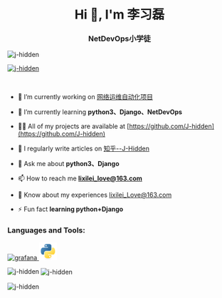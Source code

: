 <h1 align="center">Hi 👋, I'm 李习磊</h1>
<h3 align="center">NetDevOps小学徒</h3>

<p align="left"> <img src="https://komarev.com/ghpvc/?username=j-hidden&label=Profile%20views&color=0e75b6&style=flat" alt="j-hidden" /> </p>

<p align="left"> <a href="https://github.com/ryo-ma/github-profile-trophy"><img src="https://github-profile-trophy.vercel.app/?username=j-hidden" alt="j-hidden" /></a> </p>

<p align="left"> <a href="https://twitter.com/" target="blank"><img src="https://img.shields.io/twitter/follow/?logo=twitter&style=for-the-badge" alt="" /></a> </p>

- 🔭 I’m currently working on [网络运维自动化项目](https://github.com/J-hidden/NetDevOps)

- 🌱 I’m currently learning **python3、Django、NetDevOps**

- 👨‍💻 All of my projects are available at [https://github.com/J-hidden](https://github.com/J-hidden)

- 📝 I regularly write articles on [知乎--J-Hidden](https://www.zhihu.com/people/ghost-ink)

- 💬 Ask me about **python3、Django**

- 📫 How to reach me **lixilei_love@163.com**

- 📄 Know about my experiences [lixilei_Love@163.com](lixilei_Love@163.com)

- ⚡ Fun fact **learning python+Django**


<h3 align="left">Languages and Tools:</h3>
<p align="left"> <a href="https://grafana.com" target="_blank"> <img src="https://www.vectorlogo.zone/logos/grafana/grafana-icon.svg" alt="grafana" width="40" height="40"/> </a> <a href="https://www.python.org" target="_blank"> <img src="https://raw.githubusercontent.com/devicons/devicon/master/icons/python/python-original.svg" alt="python" width="40" height="40"/> </a> </p>

<p><img align="left" src="https://github-readme-stats.vercel.app/api/top-langs?username=j-hidden&show_icons=true&locale=en&layout=compact" alt="j-hidden" /></p>

<p>&nbsp;<img align="center" src="https://github-readme-stats.vercel.app/api?username=j-hidden&show_icons=true&locale=en" alt="j-hidden" /></p>

<p><img align="center" src="https://github-readme-streak-stats.herokuapp.com/?user=j-hidden&" alt="j-hidden" /></p>
